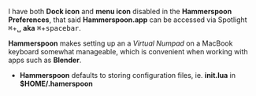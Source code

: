 I have both **Dock icon** and **menu icon** disabled in the **Hammerspoon Preferences**, that said **Hammerspoon.app** can be accessed via Spotlight <kbd>⌘</kbd>+<kbd>␣</kbd> **aka** <kbd>⌘</kbd>+<kbd>spacebar</kbd>.

**Hammerspoon** makes setting up an a _Virtual Numpad_ on a MacBook keyboard somewhat manageable, which is convenient when working with apps such as **Blender**.

- **Hammerspoon** defaults to storing configuration files, ie. **init.lua** in **$HOME/.hamerspoon**
